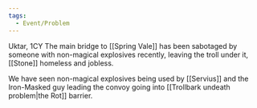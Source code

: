 ```yaml
---
tags:
  - Event/Problem
---
```

Uktar, 1CY
The main bridge to [[Spring Vale]] has been sabotaged by someone with non-magical explosives recently, leaving the troll under it, [[Stone]] homeless and jobless. 

We have seen non-magical explosives being used by [[Servius]] and the Iron-Masked guy leading the convoy going into [[Trollbark undeath problem|the Rot]] barrier. 

